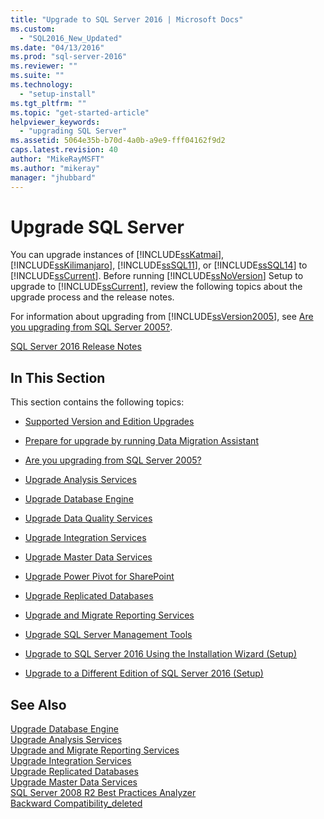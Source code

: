 ```yaml
---
title: "Upgrade to SQL Server 2016 | Microsoft Docs"
ms.custom: 
  - "SQL2016_New_Updated"
ms.date: "04/13/2016"
ms.prod: "sql-server-2016"
ms.reviewer: ""
ms.suite: ""
ms.technology: 
  - "setup-install"
ms.tgt_pltfrm: ""
ms.topic: "get-started-article"
helpviewer_keywords: 
  - "upgrading SQL Server"
ms.assetid: 5064e35b-b70d-4a0b-a9e9-fff04162f9d2
caps.latest.revision: 40
author: "MikeRayMSFT"
ms.author: "mikeray"
manager: "jhubbard"
---
```

# Upgrade SQL Server
  You can upgrade instances of [!INCLUDE[ssKatmai](../../includes/sskatmai-md.md)], [!INCLUDE[ssKilimanjaro](../../includes/sskilimanjaro-md.md)], [!INCLUDE[ssSQL11](../../includes/sssql11-md.md)], or [!INCLUDE[ssSQL14](../../includes/sssql14-md.md)] to [!INCLUDE[ssCurrent](../../includes/sscurrent-md.md)]. Before running [!INCLUDE[ssNoVersion](../../includes/ssnoversion-md.md)] Setup to upgrade to [!INCLUDE[ssCurrent](../../includes/sscurrent-md.md)], review the following topics about the upgrade process and the release notes.  
  
 For information about upgrading from [!INCLUDE[ssVersion2005](../../includes/ssversion2005-md.md)], see [Are you upgrading from SQL Server 2005?](../../database-engine/install-windows/are-you-upgrading-from-sql-server-2005.md).  
  
 [SQL Server 2016 Release Notes](../../sql-server/sql-server-2016-release-notes.md)  
  
## In This Section  
 This section contains the following topics:  
  
-   [Supported Version and Edition Upgrades](../../database-engine/install-windows/supported-version-and-edition-upgrades.md)  
  
-   [Prepare for upgrade by running Data Migration Assistant](../../database-engine/install-windows/prepare-for-upgrade-by-running-data-migration-assistant.md)  
  
-   [Are you upgrading from SQL Server 2005?](../../database-engine/install-windows/are-you-upgrading-from-sql-server-2005.md)  
  
-   [Upgrade Analysis Services](../../database-engine/install-windows/upgrade-analysis-services.md)  
  
-   [Upgrade Database Engine](../../database-engine/install-windows/upgrade-database-engine.md)  
  
-   [Upgrade Data Quality Services](../../database-engine/install-windows/upgrade-data-quality-services.md)  
  
-   [Upgrade Integration Services](../../integration-services/install-windows/upgrade-integration-services.md)  
  
-   [Upgrade Master Data Services](../../database-engine/install-windows/upgrade-master-data-services.md)  
  
-   [Upgrade Power Pivot for SharePoint](../../database-engine/install-windows/upgrade-power-pivot-for-sharepoint.md)  
  
-   [Upgrade Replicated Databases](../../database-engine/install-windows/upgrade-replicated-databases.md)  
  
-   [Upgrade and Migrate Reporting Services](../../reporting-services/install-windows/upgrade-and-migrate-reporting-services.md)  
  
-   [Upgrade SQL Server Management Tools](../../database-engine/install-windows/upgrade-sql-server-management-tools.md)  
  
-   [Upgrade to SQL Server 2016 Using the Installation Wizard &#40;Setup&#41;](../../database-engine/install-windows/upgrade-sql-server-using-the-installation-wizard-setup.md)  
  
-   [Upgrade to a Different Edition of SQL Server 2016 &#40;Setup&#41;](../../database-engine/install-windows/upgrade-to-a-different-edition-of-sql-server-setup.md)  
  
## See Also  
 [Upgrade Database Engine](../../database-engine/install-windows/upgrade-database-engine.md)   
 [Upgrade Analysis Services](../../database-engine/install-windows/upgrade-analysis-services.md)   
 [Upgrade and Migrate Reporting Services](../../reporting-services/install-windows/upgrade-and-migrate-reporting-services.md)   
 [Upgrade Integration Services](../../integration-services/install-windows/upgrade-integration-services.md)   
 [Upgrade Replicated Databases](../../database-engine/install-windows/upgrade-replicated-databases.md)   
 [Upgrade Master Data Services](../../database-engine/install-windows/upgrade-master-data-services.md)   
 [SQL Server 2008 R2 Best Practices Analyzer](http://go.microsoft.com/fwlink/?LinkId=197135)   
 [Backward Compatibility_deleted](http://msdn.microsoft.com/library/15d9117e-e2fa-4985-99ea-66a117c1e9fd)  
  
  

